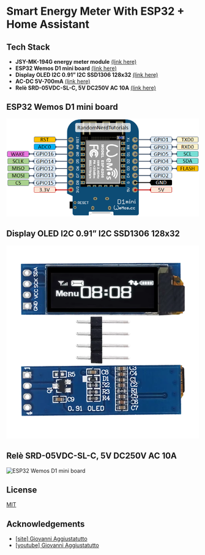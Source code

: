 
# Smart Energy Meter With ESP32 + Home Assistant




## Tech Stack

- **JSY-MK-194G energy meter module** [(link here)](https://www.instructables.com/DIY-Smart-Energy-Meter-With-ESP32-Home-Assistant/#:~:text=energy%20meter%20module%20(-,link%20here,-))
- **ESP32 Wemos D1 mini board** [(link here)](https://it.aliexpress.com/item/32858054775.html?spm=a2g0o.order_list.order_list_main.6.2312369677kxuG&gatewayAdapt=glo2ita)
- **Display OLED I2C 0.91” I2C SSD1306 128x32** [(link here)](https://it.aliexpress.com/item/1005006365845676.html?spm=a2g0o.order_list.order_list_main.70.16373696NvlZRz&gatewayAdapt=glo2ita)
- **AC-DC 5V-700mA** [(link here)](https://a.aliexpress.com/_EIIHYRb)
- **Relè SRD-05VDC-SL-C, 5V DC250V AC 10A** [(link here)]([https://a.aliexpress.com/_EIIHYRb](https://it.aliexpress.com/item/1005006170454498.html?spm=a2g0o.order_list.order_list_main.237.21ef3696so5JRU&gatewayAdapt=glo2ita))



## ESP32 Wemos D1 mini board
![ESP32 Wemos D1 mini board](https://raw.githubusercontent.com/Trorker/Energy-meter/refs/heads/main/image/ESP8266-WeMos-D1-Mini-pinout-gpio-pin.webp)

## Display OLED I2C 0.91” I2C SSD1306 128x32
![ESP32 Wemos D1 mini board](https://raw.githubusercontent.com/Trorker/Energy-meter/refs/heads/main/image/SSD1306%20128x32.png)

## Relè SRD-05VDC-SL-C, 5V DC250V AC 10A
![ESP32 Wemos D1 mini board](https://raw.githubusercontent.com/Trorker/Energy-meter/refs/heads/main/image/Relè%20SRD-05VDC-SL-C%205V%20DC250V%20AC%2010A.png)

## License

[MIT](https://choosealicense.com/licenses/mit/)


## Acknowledgements

 - [[site] Giovanni Aggiustatutto](https://www.instructables.com/DIY-Smart-Energy-Meter-With-ESP32-Home-Assistant/)
 - [[youtube] Giovanni Aggiustatutto](https://www.youtube.com/watch?v=hP4fDkFyy3w)


